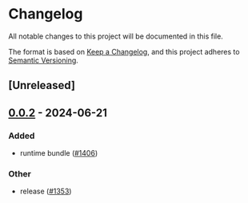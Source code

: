 # Changelog
All notable changes to this project will be documented in this file.

The format is based on [Keep a Changelog](https://keepachangelog.com/en/1.0.0/),
and this project adheres to [Semantic Versioning](https://semver.org/spec/v2.0.0.html).

## [Unreleased]

## [0.0.2](https://github.com/farm-fe/farm/compare/farmfe_testing-v0.0.1...farmfe_testing-v0.0.2) - 2024-06-21

### Added
- runtime bundle ([#1406](https://github.com/farm-fe/farm/pull/1406))

### Other
- release ([#1353](https://github.com/farm-fe/farm/pull/1353))
